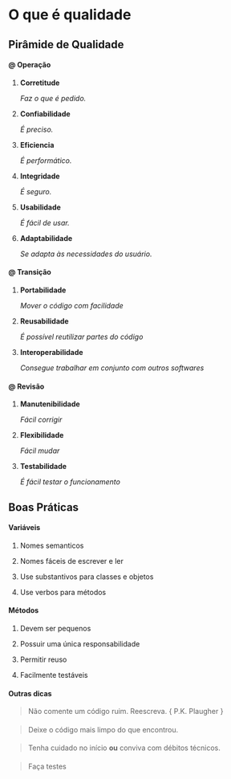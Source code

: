 # O que é qualidade

## Pirâmide de Qualidade

#### @ Operação
1. **Corretitude**

    *Faz o que é pedido.*

2. **Confiabilidade**

    *É preciso.*

3. **Eficiencia**

    *É performático.*

4. **Integridade**

    *É seguro.*

5. **Usabilidade**

    *É fácil de usar.*

6. **Adaptabilidade**

    *Se adapta às necessidades do usuário.*

#### @ Transição

1. **Portabilidade**

    *Mover o código com facilidade*

2. **Reusabilidade**

    *É possível reutilizar partes do código*

3. **Interoperabilidade**

    *Consegue trabalhar em conjunto com outros softwares*


#### @ Revisão

1. **Manutenibilidade**

    *Fácil corrigir*

2. **Flexibilidade**

    *Fácil mudar*

3. **Testabilidade**

    *É fácil testar o funcionamento*




## Boas Práticas

#### Variáveis

1. Nomes semanticos

2. Nomes fáceis de escrever e ler

3. Use substantivos para classes e objetos

4. Use verbos para métodos

#### Métodos

1. Devem ser pequenos

2. Possuir uma única responsabilidade

3. Permitir reuso

4. Facilmente testáveis

#### Outras dicas

> Não comente um código ruim. Reescreva. { P.K. Plaugher }

####

> Deixe o código mais limpo do que encontrou.

####

> Tenha cuidado no início **ou** conviva com débitos técnicos.

####

> Faça testes
